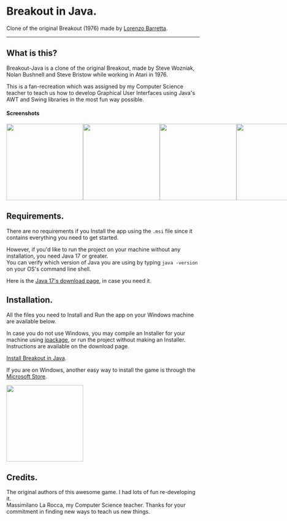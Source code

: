 
# Breakout in Java.
Clone of the original Breakout (1976) made by [Lorenzo Barretta](https://devlbd.xyz).

---

## What is this?

Breakout-Java is a clone of the original Breakout, made by Steve Wozniak, Nolan Bushnell and Steve Bristow while working in Atari in 1976. 

This is a fan-recreation which was assigned by my Computer Science teacher to teach us how to develop Graphical User Interfaces using Java's AWT and Swing libraries in the most fun way possible.

#### Screenshots

<div style="display: flex">
  <img src="https://raw.githubusercontent.com/DevLBD/Breakout-Java/main/repo-img/Breakout-1.jpg" width="200px"/>
  <img src="https://raw.githubusercontent.com/DevLBD/Breakout-Java/main/repo-img/Breakout-2.jpg" width="200px"/>
  <img src="https://raw.githubusercontent.com/DevLBD/Breakout-Java/main/repo-img/Breakout-3.png" width="200px"/>
  <img src="https://raw.githubusercontent.com/DevLBD/Breakout-Java/main/repo-img/Breakout-4.jpg" width="200px"/>
</div>

## Requirements.

There are no requirements if you Install the app using the ``` .msi ``` file since it contains everything you need to get started. 

However, if you'd like to run the project on your machine without any installation, you need Java 17 or greater. \
You can verify which version of Java you are using by typing ``` java -version ``` on your OS's command line shell.

Here is the [Java 17's download page](https://www.oracle.com/java/technologies/javase/jdk17-archive-downloads.html), in case you need it.

## Installation.

All the files you need to Install and Run the app on your Windows machine are available below. 

In case you do not use Windows, you may compile an Installer for your machine using [jpackage](https://docs.oracle.com/en/java/javase/14/docs/specs/man/jpackage.html), or run the project without making an Installer. Instructions are available on the download page.

[Install Breakout in Java](https://github.com/DevLBD/Breakout-Java/releases).

If you are on Windows, another easy way to install the game is through the [Microsoft Store](https://www.microsoft.com/it-it/p/bricks-crusher-break-the-bricks/).

[<img src="https://raw.githubusercontent.com/DevLBD/Breakout-Java/main/repo-img/MSbadge.png" width="200px"/>](https://www.microsoft.com/it-it/p/bricks-crusher-break-the-bricks/)

## Credits.

The original authors of this awesome game. I had lots of fun re-developing it. \
Massimilano La Rocca, my Computer Science teacher. Thanks for your commitment in finding new ways to teach us new things.
